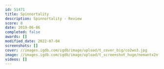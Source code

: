 ```yaml
---
id: 51471
title: Spinnortality
description: Spinnortality - Review
score: 8
date: 2019-06-06
completed: false
awards: []
modified_date: 2022-07-04
screenshots: []
cover: //images.igdb.com/igdb/image/upload/t_cover_big/co2wo3.jpg
image: //images.igdb.com/igdb/image/upload/t_screenshot_huge/nemantx2nfsmurisamgh.jpg
videos: []
---
```

